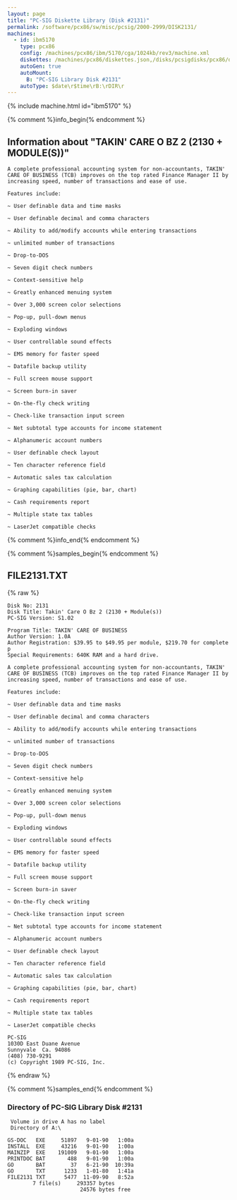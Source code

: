 ```yaml
---
layout: page
title: "PC-SIG Diskette Library (Disk #2131)"
permalink: /software/pcx86/sw/misc/pcsig/2000-2999/DISK2131/
machines:
  - id: ibm5170
    type: pcx86
    config: /machines/pcx86/ibm/5170/cga/1024kb/rev3/machine.xml
    diskettes: /machines/pcx86/diskettes.json,/disks/pcsigdisks/pcx86/diskettes.json
    autoGen: true
    autoMount:
      B: "PC-SIG Library Disk #2131"
    autoType: $date\r$time\rB:\rDIR\r
---
```


{% include machine.html id="ibm5170" %}

{% comment %}info_begin{% endcomment %}

## Information about "TAKIN' CARE O BZ 2 (2130 + MODULE(S))"

    A complete professional accounting system for non-accountants, TAKIN'
    CARE OF BUSINESS (TCB) improves on the top rated Finance Manager II by
    increasing speed, number of transactions and ease of use.
    
    Features include:
    
    ~ User definable data and time masks
    
    ~ User definable decimal and comma characters
    
    ~ Ability to add/modify accounts while entering transactions
    
    ~ unlimited number of transactions
    
    ~ Drop-to-DOS
    
    ~ Seven digit check numbers
    
    ~ Context-sensitive help
    
    ~ Greatly enhanced menuing system
    
    ~ Over 3,000 screen color selections
    
    ~ Pop-up, pull-down menus
    
    ~ Exploding windows
    
    ~ User controllable sound effects
    
    ~ EMS memory for faster speed
    
    ~ Datafile backup utility
    
    ~ Full screen mouse support
    
    ~ Screen burn-in saver
    
    ~ On-the-fly check writing
    
    ~ Check-like transaction input screen
    
    ~ Net subtotal type accounts for income statement
    
    ~ Alphanumeric account numbers
    
    ~ User definable check layout
    
    ~ Ten character reference field
    
    ~ Automatic sales tax calculation
    
    ~ Graphing capabilities (pie, bar, chart)
    
    ~ Cash requirements report
    
    ~ Multiple state tax tables
    
    ~ LaserJet compatible checks
{% comment %}info_end{% endcomment %}

{% comment %}samples_begin{% endcomment %}

## FILE2131.TXT

{% raw %}
```
Disk No: 2131                                                           
Disk Title: Takin' Care O Bz 2 (2130 + Module(s))                       
PC-SIG Version: S1.02                                                   
                                                                        
Program Title: TAKIN' CARE OF BUSINESS                                  
Author Version: 1.0A                                                    
Author Registration: $39.95 to $49.95 per module, $219.70 for complete p
Special Requirements: 640K RAM and a hard drive.                        
                                                                        
A complete professional accounting system for non-accountants, TAKIN'   
CARE OF BUSINESS (TCB) improves on the top rated Finance Manager II by  
increasing speed, number of transactions and ease of use.               
                                                                        
Features include:                                                       
                                                                        
~ User definable data and time masks                                    
                                                                        
~ User definable decimal and comma characters                           
                                                                        
~ Ability to add/modify accounts while entering transactions            
                                                                        
~ unlimited number of transactions                                      
                                                                        
~ Drop-to-DOS                                                           
                                                                        
~ Seven digit check numbers                                             
                                                                        
~ Context-sensitive help                                                
                                                                        
~ Greatly enhanced menuing system                                       
                                                                        
~ Over 3,000 screen color selections                                    
                                                                        
~ Pop-up, pull-down menus                                               
                                                                        
~ Exploding windows                                                     
                                                                        
~ User controllable sound effects                                       
                                                                        
~ EMS memory for faster speed                                           
                                                                        
~ Datafile backup utility                                               
                                                                        
~ Full screen mouse support                                             
                                                                        
~ Screen burn-in saver                                                  
                                                                        
~ On-the-fly check writing                                              
                                                                        
~ Check-like transaction input screen                                   
                                                                        
~ Net subtotal type accounts for income statement                       
                                                                        
~ Alphanumeric account numbers                                          
                                                                        
~ User definable check layout                                           
                                                                        
~ Ten character reference field                                         
                                                                        
~ Automatic sales tax calculation                                       
                                                                        
~ Graphing capabilities (pie, bar, chart)                               
                                                                        
~ Cash requirements report                                              
                                                                        
~ Multiple state tax tables                                             
                                                                        
~ LaserJet compatible checks                                            
                                                                        
PC-SIG                                                                  
1030D East Duane Avenue                                                 
Sunnyvale  Ca. 94086                                                    
(408) 730-9291                                                          
(c) Copyright 1989 PC-SIG, Inc.                                         
```
{% endraw %}

{% comment %}samples_end{% endcomment %}

### Directory of PC-SIG Library Disk #2131

     Volume in drive A has no label
     Directory of A:\

    GS-DOC   EXE     51897   9-01-90   1:00a
    INSTALL  EXE     43216   9-01-90   1:00a
    MAINZIP  EXE    191009   9-01-90   1:00a
    PRINTDOC BAT       488   9-01-90   1:00a
    GO       BAT        37   6-21-90  10:39a
    GO       TXT      1233   1-01-80   1:41a
    FILE2131 TXT      5477  11-09-90   8:52a
            7 file(s)     293357 bytes
                           24576 bytes free
